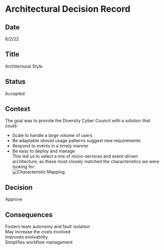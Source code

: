 # Architectural Decision Record
## Date
6/2/22 

## Title
Architectural Style

## Status
Accepted

## Context 
The goal was to provide the Diversity Cyber Council with a solution that could:<BR>
- Scale to handle a large volume of users<BR>
- Be adaptable should usage patterns suggest new requirements<BR>
- Respond to events in a timely manner<BR>
- Be easy to deploy and manage<BR>
This led us to select a mix of micro-services and event-driven architecture, as these most closely matched the characteristics we were looking for:<BR>
![Characteristic Mapping](/assets/images/DiversityCyberCouncil-ArchitecturalCharactoristics.jpg)


## Decision
Approve

## Consequences
Fosters team autonomy and fault isolation<BR>
May increase the costs involved<BR>
Improves evolvability<BR>
Simplifies workflow management<BR>

